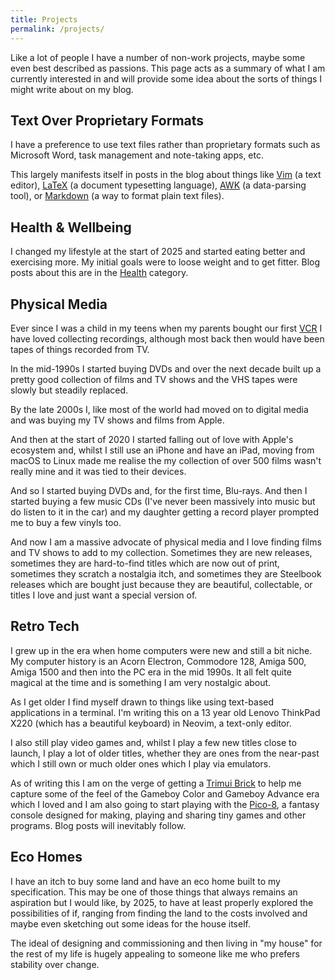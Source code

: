 ```yaml
---
title: Projects
permalink: /projects/
---
```


Like a lot of people I have a number of non-work projects, maybe some even best described as passions. This page acts as a summary of what I am currently interested in and will provide some idea about the sorts of things I might write about on my blog.

## Text Over Proprietary Formats

I have a preference to use text files rather than proprietary formats such as Microsoft Word, task management and note-taking apps, etc.

This largely manifests itself in posts in the blog about things like [Vim](https://en.wikipedia.org/wiki/Vim_(text_editor)) (a text editor), [LaTeX](https://en.wikipedia.org/wiki/LaTeX) (a document typesetting language), [AWK](https://en.wikipedia.org/wiki/LaTeX) (a data-parsing tool), or [Markdown](https://en.wikipedia.org/wiki/Markdown) (a way to format plain text files).

## Health & Wellbeing

I changed my lifestyle at the start of 2025 and started eating better and exercising more. My initial goals were to loose weight and to get fitter. Blog posts about this are in the [Health](/categories/#health) category.

## Physical Media

Ever since I was a child in my teens when my parents bought our first [VCR](https://en.wikipedia.org/wiki/Videocassette_recorder) I have loved collecting recordings, although most back then would have been tapes of things recorded from TV.

In the mid-1990s I started buying DVDs and over the next decade built up a pretty good collection of films and TV shows and the VHS tapes were slowly but steadily replaced.

By the late 2000s I, like most of the world had moved on to digital media and was buying my TV shows and films from Apple.

And then at the start of 2020 I started falling out of love with Apple's ecosystem and, whilst I still use an iPhone and have an iPad, moving from macOS to Linux made me realise the my collection of over 500 films wasn't really mine and it was tied to their devices.

And so I started buying DVDs and, for the first time, Blu-rays. And then I started buying a few music CDs (I've never been massively into music but do listen to it in the car) and my daughter getting a record player prompted me to buy a few vinyls too.

And now I am a massive advocate of physical media and I love finding films and TV shows to add to my collection. Sometimes they are new releases, sometimes they are hard-to-find titles which are now out of print, sometimes they scratch a nostalgia itch, and sometimes they are Steelbook releases which are bought just because they are beautiful, collectable, or titles I love and just want a special version of.

## Retro Tech

I grew up in the era when home computers were new and still a bit niche. My computer history is an Acorn Electron, Commodore 128, Amiga 500, Amiga 1500 and then into the PC era in the mid 1990s. It all felt quite magical at the time and is something I am very nostalgic about.

As I get older I find myself drawn to things like using text-based applications in a terminal. I'm writing this on a 13 year old Lenovo ThinkPad X220 (which has a beautiful keyboard) in Neovim, a text-only editor.

I also still play video games and, whilst I play a few new titles close to launch, I play a lot of older titles, whether they are ones from the near-past which I still own or much older ones which I play via emulators.

As of writing this I am on the verge of getting a [Trimui Brick](https://trimui.net/en-eu/collections/trimui-brick) to help me capture some of the feel of the Gameboy Color and Gameboy Advance era which I loved and I am also going to start playing with the [Pico-8](https://www.lexaloffle.com/pico-8.php), a fantasy console designed for making, playing and sharing tiny games and other programs. Blog posts will inevitably follow.

## Eco Homes

I have an itch to buy some land and have an eco home built to my specification. This may be one of those things that always remains an aspiration but I would like, by 2025, to have at least properly explored the possibilities of if, ranging from finding the land to the costs involved and maybe even sketching out some ideas for the house itself.

The ideal of designing and commissioning and then living in "my house" for the rest of my life is hugely appealing to someone like me who prefers stability over change.

